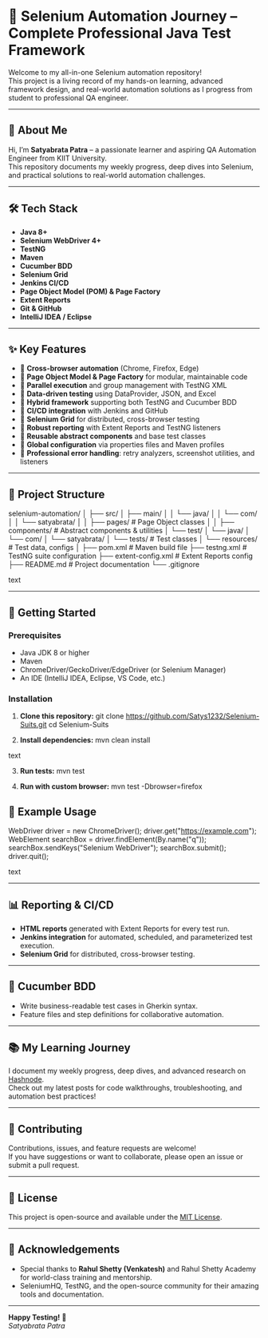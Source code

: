 # 🚀 Selenium Automation Journey – Complete Professional Java Test Framework

Welcome to my all-in-one Selenium automation repository!  
This project is a living record of my hands-on learning, advanced framework design, and real-world automation solutions as I progress from student to professional QA engineer.

---

## 👋 About Me

Hi, I’m **Satyabrata Patra** – a passionate learner and aspiring QA Automation Engineer from KIIT University.  
This repository documents my weekly progress, deep dives into Selenium, and practical solutions to real-world automation challenges.

---

## 🛠️ Tech Stack

- **Java 8+**
- **Selenium WebDriver 4+**
- **TestNG**
- **Maven**
- **Cucumber BDD**
- **Selenium Grid**
- **Jenkins CI/CD**
- **Page Object Model (POM) & Page Factory**
- **Extent Reports**
- **Git & GitHub**
- **IntelliJ IDEA / Eclipse**

---

## ✨ Key Features

- 🔹 **Cross-browser automation** (Chrome, Firefox, Edge)
- 🔹 **Page Object Model & Page Factory** for modular, maintainable code
- 🔹 **Parallel execution** and group management with TestNG XML
- 🔹 **Data-driven testing** using DataProvider, JSON, and Excel
- 🔹 **Hybrid framework** supporting both TestNG and Cucumber BDD
- 🔹 **CI/CD integration** with Jenkins and GitHub
- 🔹 **Selenium Grid** for distributed, cross-browser testing
- 🔹 **Robust reporting** with Extent Reports and TestNG listeners
- 🔹 **Reusable abstract components** and base test classes
- 🔹 **Global configuration** via properties files and Maven profiles
- 🔹 **Professional error handling**: retry analyzers, screenshot utilities, and listeners

---

## 📁 Project Structure

selenium-automation/
│
├── src/
│ ├── main/
│ │ └── java/
│ │ └── com/
│ │ └── satyabrata/
│ │ ├── pages/ # Page Object classes
│ │ ├── components/ # Abstract components & utilities
│ └── test/
│ └── java/
│ └── com/
│ └── satyabrata/
│ └── tests/ # Test classes
│ └── resources/ # Test data, configs
│
├── pom.xml # Maven build file
├── testng.xml # TestNG suite configuration
├── extent-config.xml # Extent Reports config
├── README.md # Project documentation
└── .gitignore

text

---

## 🚦 Getting Started

### Prerequisites

- Java JDK 8 or higher
- Maven
- ChromeDriver/GeckoDriver/EdgeDriver (or Selenium Manager)
- An IDE (IntelliJ IDEA, Eclipse, VS Code, etc.)

### Installation

1. **Clone this repository:**
git clone https://github.com/Satys1232/Selenium-Suits.git
cd Selenium-Suits


2. **Install dependencies:**
mvn clean install

text

3. **Run tests:**
mvn test


4. **Run with custom browser:**
mvn test -Dbrowser=firefox


## 📝 Example Usage

WebDriver driver = new ChromeDriver();
driver.get("https://example.com");
WebElement searchBox = driver.findElement(By.name("q"));
searchBox.sendKeys("Selenium WebDriver");
searchBox.submit();
driver.quit();

text

---

## 📊 Reporting & CI/CD

- **HTML reports** generated with Extent Reports for every test run.
- **Jenkins integration** for automated, scheduled, and parameterized test execution.
- **Selenium Grid** for distributed, cross-browser testing.

---

## 🥒 Cucumber BDD

- Write business-readable test cases in Gherkin syntax.
- Feature files and step definitions for collaborative automation.

---

## 📚 My Learning Journey

I document my weekly progress, deep dives, and advanced research on [Hashnode](https://selenium-journey.hashnode.dev/series/selenium-automation-journey).  
Check out my latest posts for code walkthroughs, troubleshooting, and automation best practices!

---

## 🤝 Contributing

Contributions, issues, and feature requests are welcome!  
If you have suggestions or want to collaborate, please open an issue or submit a pull request.

---

## 📄 License

This project is open-source and available under the [MIT License](LICENSE).

---

## 🙏 Acknowledgements

- Special thanks to **Rahul Shetty (Venkatesh)** and Rahul Shetty Academy for world-class training and mentorship.
- SeleniumHQ, TestNG, and the open-source community for their amazing tools and documentation.

---

**Happy Testing!** 🚦  
_Satyabrata Patra_
